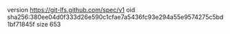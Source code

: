 version https://git-lfs.github.com/spec/v1
oid sha256:380ee04d0f333d26e590c1cfae7a5436fc93e294a55e9574275c5bd1bf71845f
size 653
